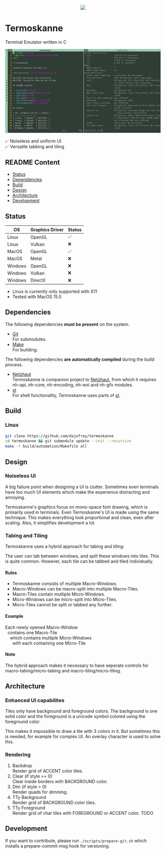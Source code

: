 <p align="center">
 <img src="./build/icons/gradient128x128.png"/>
</p>

# Termoskanne

Terminal Emulator written in C

![Screenshot](./build/termoskanne.png)

&#x2705; Noiseless and uniform UI  
&#x2705; Versatile tabbing and tiling  

## README Content

 - [Status](#Status)
 - [Dependencies](#Dependencies)
 - [Build](#Build)
 - [Design](#Design)
 - [Architecture](#Architecture)
 - [Development](#Development)

## Status

| OS | Graphics Driver | Status |
| --- | --- | --- |
| Linux  | OpenGL  | &#x2705; |
| Linux  | Vulkan  | &#x274C; |
| MacOS   | OpenGL  | &#x2705; |
| MacOS   | Metal   | &#x274C; |
| Windows | OpenGL  | &#x274C; |
| Windows | Vulkan  | &#x274C; |
| Windows | DirectX | &#x274C; |

- Linux is currently only supported with X11
- Tested with MacOS 15.5

## Dependencies

The following dependencies **must be present** on the system. 

 * [Git](https://git-scm.com)  
For submodules.
 * [Make](https://www.gnu.org/software/make)  
For building. 

The following dependencies **are automatically compiled** during the build process.

 * [Netzhaut](https://github.com/dajofrey/netzhaut)  
Termoskanne is companion project to [Netzhaut](https://github.com/dajofrey/netzhaut), from which it requires nh-api, nh-core, nh-encoding, nh-wsi and nh-gfx modules.
 * [st](https://st.suckless.org/)  
For shell functionality, Termoskanne uses parts of [st](https://st.suckless.org/).   

## Build

### Linux

```bash
git clone https://github.com/dajofrey/termoskanne
cd termoskanne && git submodule update --init --recursive    
make -f build/automation/Makefile all
```

## Design

### Noiseless UI
A big failure point when designing a UI is clutter. Sometimes even terminals have too much UI elements which make the experience distracting and annoying.

Termoskanne's graphics focus on mono-space font drawing, which is primarily used in terminals. Even Termoskanne's UI is made using the same technique. This makes everything look proportional and clean, even after scaling. Also, it simplifies development a lot. 
   
### Tabing and Tiling
Termoskanne uses a hybrid approach for tabing and tiling:   
  
The user can tab between windows, and split these windows into tiles. This is quite common. However, each tile can be tabbed and tiled individually.

#### Rules

* Termoskanne consists of multiple Macro-Windows. 
* Macro-Windows can be macro-split into multiple Macro-Tiles.
* Macro-Tiles contain multiple Micro-Windows.  
* Micro-Windows can be micro-split into Micro-Tiles.   
* Micro-Tiles cannot be split or tabbed any further.  
 
#### Example

Each newly opened Macro-Window  
&nbsp; contains one Macro-Tile   
&nbsp; &nbsp; which contains multiple Micro-Windows  
&nbsp; &nbsp; &nbsp; with each containing one Micro-Tile  

#### Note 
The hybrid approach makes it necessary to have seperate controls for macro-tabing/micro-tabing and macro-tiling/micro-tiling.

## Architecture

### Enhanced UI capabilites 
Tiles only have background and foreground colors. The background is one solid color and the foreground is a unicode symbol colored using the foreground color.  

This makes it impossible to draw a tile with 3 colors in it. But sometimes this is needed, for example for complex UI. An overlay character is used to solve this.

### Rendering

1. Backdrop  
Render grid of ACCENT color tiles.
2. Clear (if style == 0)  
Clear inside borders with BACKGROUND color.
3. Dim (if style > 0)  
Render quads for dimming.
4. TTy Background   
Render grid of BACKGROUND color tiles.
5. TTy Foreground  
Render grid of char tiles with FOREGROUND or ACCENT color.
TODO

## Development
If you want to contribute, please run `./scripts/prepare-git.sh` which installs a prepare-commit-msg hook for versioning.
